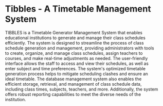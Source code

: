 # Tibbles - A Timetable Management System

TIBBLES is a Timetable Generator Management System that enables educational institutions to generate and manage their class schedules efficiently. The system is designed to streamline the process of class schedule generation and management, providing administrators with tools to create, organize, and manage class schedules, assign teachers to courses, and make real-time adjustments as needed. The user-friendly interface allows the staff to access and view their schedules, as well as enter subject and time preferences. The system's optimized timetable generation process helps to mitigate scheduling clashes and ensure an ideal timetable. The database management system also enables the efficient storage, retrieval, and management of class schedule data, including class times, subjects, teachers, and more. Additionally, the system offers robust reporting capabilities to meet the diverse needs of the institution.
